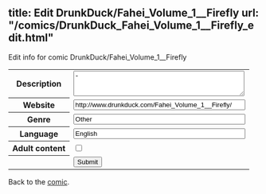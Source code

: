 title: Edit DrunkDuck/Fahei_Volume_1__Firefly
url: "/comics/DrunkDuck_Fahei_Volume_1__Firefly_edit.html"
---
Edit info for comic DrunkDuck/Fahei_Volume_1__Firefly

<form name="comic" action="http://gaepostmail.appspot.com/comic/" method="post">
<table class="comicinfo">
<tr>
<th>Description</th><td><textarea name="description" cols="40" rows="3">-</textarea></td>
</tr>
<tr>
<th>Website</th><td><input type="text" name="url" value="http://www.drunkduck.com/Fahei_Volume_1__Firefly/" size="40"/></td>
</tr>
<tr>
<th>Genre</th><td><input type="text" name="genre" value="Other" size="40"/></td>
</tr>
<tr>
<th>Language</th><td><input type="text" name="language" value="English" size="40"/></td>
</tr>
<tr>
<th>Adult content</th><td><input type="checkbox" name="adult" value="adult" /></td>
</tr>
<tr>
<th></th><td>
<input type="hidden" name="comic" value="DrunkDuck_Fahei_Volume_1__Firefly" />
<input type="submit" name="submit" value="Submit" />
</td>
</tr>
</table>
</form>

Back to the [comic](DrunkDuck_Fahei_Volume_1__Firefly.html).
